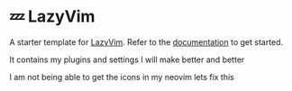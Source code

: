 # 💤 LazyVim

A starter template for [LazyVim](https://github.com/LazyVim/LazyVim).
Refer to the [documentation](https://lazyvim.github.io/installation) to get started.

It contains my plugins and settings
I will make better and better 

I am not being able to get the icons in my neovim 
lets fix this 
